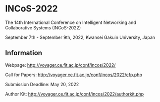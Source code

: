 # INCoS-2022

The 14th International Conference on Intelligent Networking and Collaborative Systems
(INCoS-2022)

September 7th - September 9th, 2022, Kwansei Gakuin University, Japan


## Information

Webpage: <http://voyager.ce.fit.ac.jp/conf/incos/2022/>

Call for Papers: <http://voyager.ce.fit.ac.jp/conf/incos/2022/cfp.php>

Submission Deadline: May 20, 2022

Author Kit: <http://voyager.ce.fit.ac.jp/conf/incos/2022/authorkit.php>


